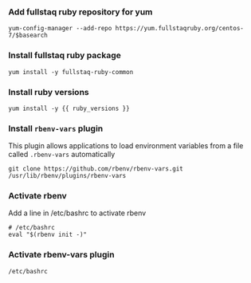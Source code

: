 ### Add fullstaq ruby repository for yum

```
yum-config-manager --add-repo https://yum.fullstaqruby.org/centos-7/$basearch
```

### Install fullstaq ruby package

```
yum install -y fullstaq-ruby-common
```

### Install ruby versions

```
yum install -y {{ ruby_versions }}
```

### Install `rbenv-vars` plugin

This plugin allows applications to load environment variables from a file called `.rbenv-vars` automatically

```
git clone https://github.com/rbenv/rbenv-vars.git /usr/lib/rbenv/plugins/rbenv-vars
```

### Activate rbenv

Add a line in /etc/bashrc to activate rbenv

```
# /etc/bashrc
eval "$(rbenv init -)"
```

### Activate rbenv-vars plugin

```
/etc/bashrc
```
